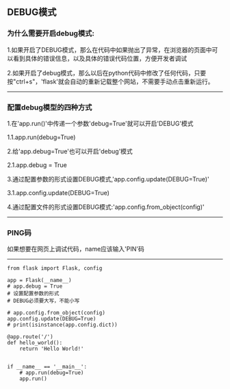 ## DEBUG模式

### 为什么需要开启debug模式:

1.如果开启了DEBUG模式，那么在代码中如果抛出了异常，在浏览器的页面中可以看到具体的错误信息，以及具体的错误代码位置，方便开发者调试

2.如果开启了debug模式，那么以后在python代码中修改了任何代码，只要按"ctrl+s"，'flask'就会自动的重新记载整个网站，不需要手动点击重新运行。

---

### 配置debug模型的四种方式

1.在'app.run\(\)'中传递一个参数'debug=True'就可以开启'DEBUG'模式

1.1.app.run\(debug=True\)

2.给'app.debug=True'也可以开启'debug'模式

2.1.app.debug = True

3.通过配置参数的形式设置DEBUG模式,'app.config.update\(DEBUG=True\)'

3.1.app.config.update\(DEBUG=True\)

4.通过配置文件的形式设置DEBUG模式:'app.config.from\_object\(config\)'

---

### PING码

如果想要在网页上调试代码，name应该输入'PIN'码

---

```
from flask import Flask, config

app = Flask(__name__)
# app.debug = True
# 设置配置参数的形式
# DEBUG必须要大写，不能小写

# app.config.from_object(config)
app.config.update(DEBUG=True)
# print(isinstance(app.config.dict))

@app.route('/')
def hello_world():
    return 'Hello World!'


if __name__ == '__main__':
    # app.run(debug=True)
    app.run()
```




